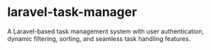 # laravel-task-manager
A Laravel-based task management system with user authentication, dynamic filtering, sorting, and seamless task handling features.
